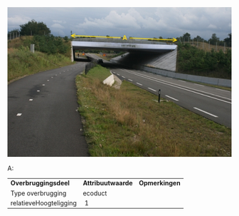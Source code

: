 ![](media/c18668e6894eab06a9fed91c0416c12d46509b57.jpg)

A:

|                        |                     |                 |
|------------------------|---------------------|-----------------|
| **Overbruggingsdeel**  | **Attribuutwaarde** | **Opmerkingen** |
| Type overbrugging      | ecoduct             |                 |
| relatieveHoogteligging |  1                  |                 |
